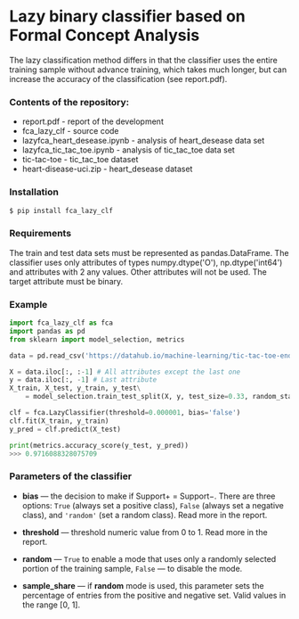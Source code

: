 # Lazy binary classifier based on Formal Concept Analysis

The lazy classification method differs in that the classifier uses the entire training sample without advance training, which takes much longer, but can increase the accuracy of the classification (see report.pdf).

### Contents of the repository:
* report.pdf - report of the development
* fca_lazy_clf - source code
* lazyfca_heart_desease.ipynb - analysis of heart_desease data set 
* lazyfca_tic_tac_toe.ipynb - analysis of tic_tac_toe data set 
* tic-tac-toe - tic_tac_toe dataset
* heart-disease-uci.zip - heart_desease dataset

### Installation

```sh
$ pip install fca_lazy_clf
```

###  Requirements

The train and test data sets must be represented as pandas.DataFrame. The classifier uses only attributes of types numpy.dtype('O'), np.dtype('int64') and attributes with 2 any values. Other attributes will not be used. The target attribute must be binary.

### Example

```python
import fca_lazy_clf as fca
import pandas as pd
from sklearn import model_selection, metrics

data = pd.read_csv('https://datahub.io/machine-learning/tic-tac-toe-endgame/r/tic-tac-toe.csv')

X = data.iloc[:, :-1] # All attributes except the last one
y = data.iloc[:, -1] # Last attribute
X_train, X_test, y_train, y_test\
    = model_selection.train_test_split(X, y, test_size=0.33, random_state=0)

clf = fca.LazyClassifier(threshold=0.000001, bias='false')
clf.fit(X_train, y_train)
y_pred = clf.predict(X_test)

print(metrics.accuracy_score(y_test, y_pred))
>>> 0.9716088328075709
```

### Parameters of the classifier

* __bias__ — the decision to make if Support+ = Support−. There are three options: ```True``` (always set a positive class), ```False``` (always set a negative class), and ```'random'``` (set a random class). Read more in the report.
* __threshold__ — threshold numeric value from 0 to 1. Read more in the report.

* __random__ — ```True``` to enable a mode that uses only a randomly selected portion of the training sample, ```False``` — to disable the mode.
* __sample_share__ — if __random__ mode is used, this parameter sets the percentage of entries from the positive and negative set. Valid values in the range [0, 1].
